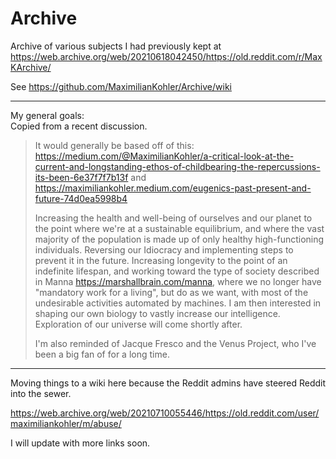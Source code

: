 # Archive
Archive of various subjects I had previously kept at https://web.archive.org/web/20210618042450/https://old.reddit.com/r/MaxKArchive/

See https://github.com/MaximilianKohler/Archive/wiki

---

My general goals:<br>
Copied from a recent discussion. 

> It would generally be based off of this: https://medium.com/@MaximilianKohler/a-critical-look-at-the-current-and-longstanding-ethos-of-childbearing-the-repercussions-its-been-6e37f7f7b13f and https://maximiliankohler.medium.com/eugenics-past-present-and-future-74d0ea5998b4
> 
> Increasing the health and well-being of ourselves and our planet to the point where we're at a sustainable equilibrium, and where the vast majority of the population is made up of only healthy high-functioning individuals. Reversing our Idiocracy and implementing steps to prevent it in the future. Increasing longevity to the point of an indefinite lifespan, and working toward the type of society described in Manna https://marshallbrain.com/manna, where we no longer have "mandatory work for a living", but do as we want, with most of the undesirable activities automated by machines. I am then interested in shaping our own biology to vastly increase our intelligence. Exploration of our universe will come shortly after.
> 
> I'm also reminded of Jacque Fresco and the Venus Project, who I've been a big fan of for a long time.


---

Moving things to a wiki here because the Reddit admins have steered Reddit into the sewer. 

https://web.archive.org/web/20210710055446/https://old.reddit.com/user/maximiliankohler/m/abuse/

I will update with more links soon. 

